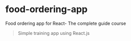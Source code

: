 # food-ordering-app
Food ordering app for React- The complete guide course

>Simple training app using React.js
